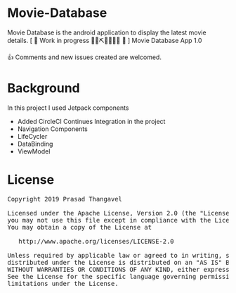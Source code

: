 # Movie-Database
Movie Database is the android application to display the latest movie details. 
[ 🚧 Work in progress 👷‍♀️⛏👷🔧️👷🔧 🚧 ] Movie Database App 1.0

👍 Comments and new issues created are welcomed.


# Background
In this project I used Jetpack components

+ Added CircleCI Continues Integration in the project 
+ Navigation Components
+ LifeCycler
+ DataBinding
+ ViewModel


# License

<pre>
Copyright 2019 Prasad Thangavel

Licensed under the Apache License, Version 2.0 (the "License");
you may not use this file except in compliance with the License.
You may obtain a copy of the License at

   http://www.apache.org/licenses/LICENSE-2.0

Unless required by applicable law or agreed to in writing, software
distributed under the License is distributed on an "AS IS" BASIS,
WITHOUT WARRANTIES OR CONDITIONS OF ANY KIND, either express or implied.
See the License for the specific language governing permissions and
limitations under the License.
</pre>
